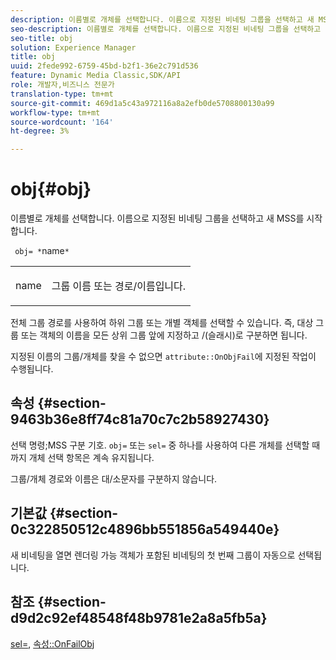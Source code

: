 ```yaml
---
description: 이름별로 개체를 선택합니다. 이름으로 지정된 비네팅 그룹을 선택하고 새 MSS를 시작합니다.
seo-description: 이름별로 개체를 선택합니다. 이름으로 지정된 비네팅 그룹을 선택하고 새 MSS를 시작합니다.
seo-title: obj
solution: Experience Manager
title: obj
uuid: 2fede992-6759-45bd-b2f1-36e2c791d536
feature: Dynamic Media Classic,SDK/API
role: 개발자,비즈니스 전문가
translation-type: tm+mt
source-git-commit: 469d1a5c43a972116a8a2efb0de5708800130a99
workflow-type: tm+mt
source-wordcount: '164'
ht-degree: 3%

---
```



# obj{#obj}

이름별로 개체를 선택합니다. 이름으로 지정된 비네팅 그룹을 선택하고 새 MSS를 시작합니다.

` obj= *`name`*`

<table id="simpletable_6E0DA6CBCDCF4CDDAFA5A4C38E0D5FC5"> 
 <tr class="strow"> 
  <td class="stentry"> <p> <span class="codeph"> <span class="varname"> name  </span> </span> </p> </td> 
  <td class="stentry"> <p>그룹 이름 또는 경로/이름입니다. </p> </td> 
 </tr> 
</table>

전체 그룹 경로를 사용하여 하위 그룹 또는 개별 객체를 선택할 수 있습니다. 즉, 대상 그룹 또는 객체의 이름을 모든 상위 그룹 앞에 지정하고 /(슬래시)로 구분하면 됩니다.

지정된 이름의 그룹/개체를 찾을 수 없으면 `attribute::OnObjFail`에 지정된 작업이 수행됩니다.

## 속성 {#section-9463b36e8ff74c81a70c7c2b58927430}

선택 명령;MSS 구분 기호. `obj=` 또는 `sel=` 중 하나를 사용하여 다른 개체를 선택할 때까지 개체 선택 항목은 계속 유지됩니다.

그룹/개체 경로와 이름은 대/소문자를 구분하지 않습니다.

## 기본값 {#section-0c322850512c4896bb551856a549440e}

새 비네팅을 열면 렌더링 가능 객체가 포함된 비네팅의 첫 번째 그룹이 자동으로 선택됩니다.

## 참조 {#section-d9d2c92ef48548f48b9781e2a8a5fb5a}

[sel=](../../../../../ir-api/http-protocol/image-rendering-api-ref/c-ir-http-protocol-ref/c-ir-http-protocol-command-reference/r-ir-sel.md#reference-01322c58d414481385c29fcdd27a090b),  [속성::OnFailObj](../../../../../ir-api/material-cat/image-rendering-api-ref/c-ir-material-catalog/c-ir-attributes-reference/r-ir-onfailobj.md#reference-4c6ba90418e84da5831f8573bbbf2c8d)
